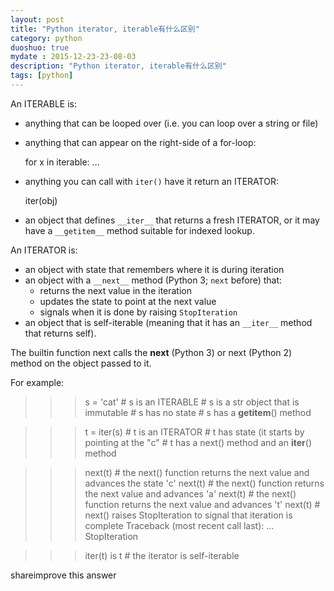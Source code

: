 ```yaml
---
layout: post
title: "Python iterator, iterable有什么区别"
category: python
duoshuo: true
mydate : 2015-12-23-23-08-03
description: "Python iterator, iterable有什么区别"
tags: [python]
---
```

An ITERABLE is:   

- anything that can be looped over (i.e. you can loop over a string or file)    
- anything that can appear on the right-side of a for-loop:    

	for x in iterable: ...   
    
- anything you can call with `iter()` have it return an ITERATOR:     

	iter(obj)

- an object that defines `__iter__` that returns a fresh ITERATOR, or it may have a `__getitem__` method suitable for indexed lookup.     


An ITERATOR is:   

- an object with state that remembers where it is during iteration   
- an object with a `__next__` method (Python 3; `next` before) that:   
    - returns the next value in the iteration   
     - updates the state to point at the next value    
     - signals when it is done by raising `StopIteration`   
- an object that is self-iterable (meaning that it has an `__iter__` method that returns self).     


The builtin function next calls the __next__ (Python 3) or next (Python 2) method on the object passed to it.

For example:

>>> s = 'cat'      # s is an ITERABLE
                   # s is a str object that is immutable
                   # s has no state
                   # s has a __getitem__() method 

>>> t = iter(s)    # t is an ITERATOR
                   # t has state (it starts by pointing at the "c"
                   # t has a next() method and an __iter__() method

>>> next(t)        # the next() function returns the next value and advances the state
'c'
>>> next(t)        # the next() function returns the next value and advances
'a'
>>> next(t)        # the next() function returns the next value and advances
't'
>>> next(t)        # next() raises StopIteration to signal that iteration is complete
Traceback (most recent call last):
...
StopIteration

>>> iter(t) is t   # the iterator is self-iterable

shareimprove this answer
